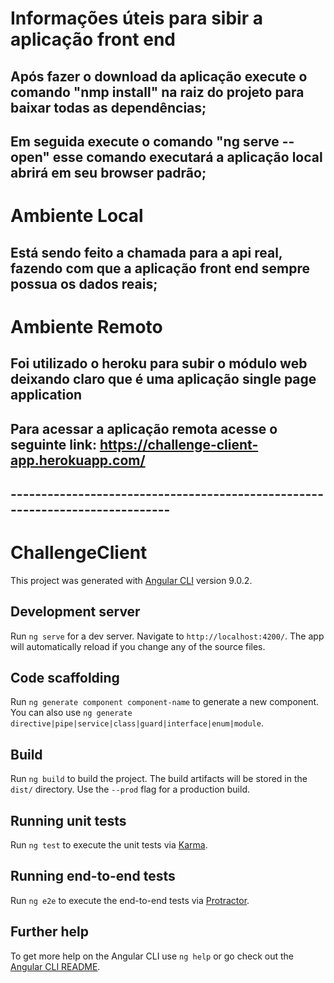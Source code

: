 # Informações úteis para sibir a aplicação front end

## Após fazer o download da aplicação execute o comando "nmp install" na raiz do projeto para baixar todas as dependências;
## Em seguida execute o comando "ng serve --open" esse comando executará a aplicação local abrirá em seu browser padrão;

# Ambiente Local

## Está sendo feito a chamada para a api real, fazendo com que a aplicação front end sempre possua os dados reais;


# Ambiente Remoto

## Foi utilizado o heroku para subir o módulo web deixando claro que é uma aplicação single page application
## Para acessar a aplicação remota acesse o seguinte link: https://challenge-client-app.herokuapp.com/

## ----------------------------------------------------------------------------- ##

# ChallengeClient

This project was generated with [Angular CLI](https://github.com/angular/angular-cli) version 9.0.2.

## Development server

Run `ng serve` for a dev server. Navigate to `http://localhost:4200/`. The app will automatically reload if you change any of the source files.

## Code scaffolding

Run `ng generate component component-name` to generate a new component. You can also use `ng generate directive|pipe|service|class|guard|interface|enum|module`.

## Build

Run `ng build` to build the project. The build artifacts will be stored in the `dist/` directory. Use the `--prod` flag for a production build.

## Running unit tests

Run `ng test` to execute the unit tests via [Karma](https://karma-runner.github.io).

## Running end-to-end tests

Run `ng e2e` to execute the end-to-end tests via [Protractor](http://www.protractortest.org/).

## Further help

To get more help on the Angular CLI use `ng help` or go check out the [Angular CLI README](https://github.com/angular/angular-cli/blob/master/README.md).


